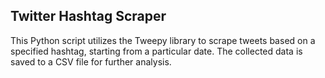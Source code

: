 ## Twitter Hashtag Scraper

This Python script utilizes the Tweepy library to scrape tweets based on a specified hashtag, starting from a particular date. The collected data is saved to a CSV file for further analysis.
